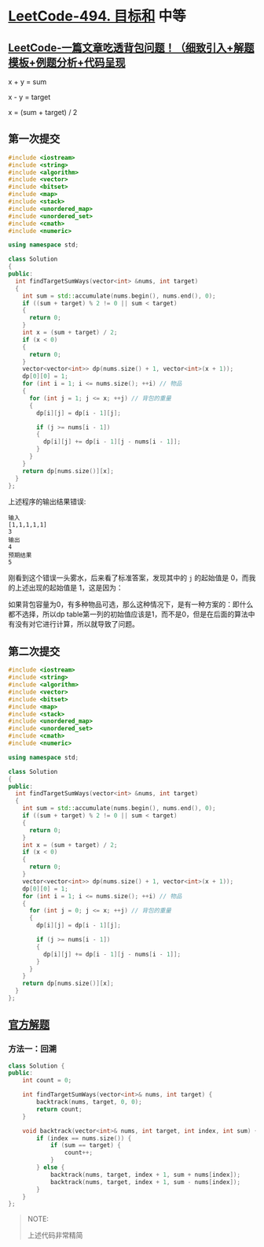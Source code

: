 # [LeetCode-494. 目标和](https://leetcode.cn/problems/target-sum/) 中等

## [LeetCode-一篇文章吃透背包问题！（细致引入+解题模板+例题分析+代码呈现](https://leetcode.cn/problems/partition-equal-subset-sum/solution/yi-pian-wen-zhang-chi-tou-bei-bao-wen-ti-a7dd/) 

x + y = sum

x - y = target

x = (sum + target) / 2



## 第一次提交

```c++
#include <iostream>
#include <string>
#include <algorithm>
#include <vector>
#include <bitset>
#include <map>
#include <stack>
#include <unordered_map>
#include <unordered_set>
#include <cmath>
#include <numeric>

using namespace std;

class Solution
{
public:
  int findTargetSumWays(vector<int> &nums, int target)
  {
    int sum = std::accumulate(nums.begin(), nums.end(), 0);
    if ((sum + target) % 2 != 0 || sum < target)
    {
      return 0;
    }
    int x = (sum + target) / 2;
    if (x < 0)
    {
      return 0;
    }
    vector<vector<int>> dp(nums.size() + 1, vector<int>(x + 1));
    dp[0][0] = 1;
    for (int i = 1; i <= nums.size(); ++i) // 物品
    {
      for (int j = 1; j <= x; ++j) // 背包的重量
      {
        dp[i][j] = dp[i - 1][j];

        if (j >= nums[i - 1])
        {
          dp[i][j] += dp[i - 1][j - nums[i - 1]];
        }
      }
    }
    return dp[nums.size()][x];
  }
};

```

上述程序的输出结果错误:

```
输入
[1,1,1,1,1]
3
输出
4
预期结果
5
```

刚看到这个错误一头雾水，后来看了标准答案，发现其中的 `j` 的起始值是 0，而我的上述出现的起始值是 1，这是因为：

如果背包容量为0，有多种物品可选，那么这种情况下，是有一种方案的：即什么都不选择，所以dp table第一列的初始值应该是1，而不是0，但是在后面的算法中有没有对它进行计算，所以就导致了问题。

## 第二次提交

```c++
#include <iostream>
#include <string>
#include <algorithm>
#include <vector>
#include <bitset>
#include <map>
#include <stack>
#include <unordered_map>
#include <unordered_set>
#include <cmath>
#include <numeric>

using namespace std;

class Solution
{
public:
  int findTargetSumWays(vector<int> &nums, int target)
  {
    int sum = std::accumulate(nums.begin(), nums.end(), 0);
    if ((sum + target) % 2 != 0 || sum < target)
    {
      return 0;
    }
    int x = (sum + target) / 2;
    if (x < 0)
    {
      return 0;
    }
    vector<vector<int>> dp(nums.size() + 1, vector<int>(x + 1));
    dp[0][0] = 1;
    for (int i = 1; i <= nums.size(); ++i) // 物品
    {
      for (int j = 0; j <= x; ++j) // 背包的重量
      {
        dp[i][j] = dp[i - 1][j];

        if (j >= nums[i - 1])
        {
          dp[i][j] += dp[i - 1][j - nums[i - 1]];
        }
      }
    }
    return dp[nums.size()][x];
  }
};

```



## [官方解题](https://leetcode.cn/problems/target-sum/solution/mu-biao-he-by-leetcode-solution-o0cp/)

### 方法一：回溯

```c++
class Solution {
public:
    int count = 0;

    int findTargetSumWays(vector<int>& nums, int target) {
        backtrack(nums, target, 0, 0);
        return count;
    }

    void backtrack(vector<int>& nums, int target, int index, int sum) {
        if (index == nums.size()) {
            if (sum == target) {
                count++;
            }
        } else {
            backtrack(nums, target, index + 1, sum + nums[index]);
            backtrack(nums, target, index + 1, sum - nums[index]);
        }
    }
};

```

> NOTE:
>
> 上述代码非常精简